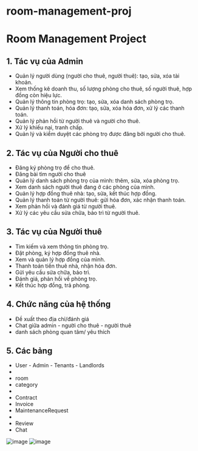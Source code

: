 # room-management-proj
# Room Management Project

## 1. Tác vụ của Admin
- Quản lý người dùng (người cho thuê, người thuê): tạo, sửa, xóa tài khoản.
- Xem thống kê doanh thu, số lượng phòng cho thuê, số người thuê, hợp đồng còn hiệu lực.
- Quản lý thông tin phòng trọ: tạo, sửa, xóa danh sách phòng trọ.
- Quản lý thanh toán, hóa đơn: tạo, sửa, xóa hóa đơn, xử lý các thanh toán.
- Quản lý phản hồi từ người thuê và người cho thuê.
- Xử lý khiếu nại, tranh chấp.
- Quản lý và kiểm duyệt các phòng trọ được đăng bởi người cho thuê.

## 2. Tác vụ của Người cho thuê
- Đăng ký phòng trọ để cho thuê.
- Đăng bài tìm người cho thuê
- Quản lý danh sách phòng trọ của mình: thêm, sửa, xóa phòng trọ.
- Xem danh sách người thuê đang ở các phòng của mình.
- Quản lý hợp đồng thuê nhà: tạo, sửa, kết thúc hợp đồng.
- Quản lý thanh toán từ người thuê: gửi hóa đơn, xác nhận thanh toán.
- Xem phản hồi và đánh giá từ người thuê.
- Xử lý các yêu cầu sửa chữa, bảo trì từ người thuê.

## 3. Tác vụ của Người thuê
- Tìm kiếm và xem thông tin phòng trọ.
- Đặt phòng, ký hợp đồng thuê nhà.
- Xem và quản lý hợp đồng của mình.
- Thanh toán tiền thuê nhà, nhận hóa đơn.
- Gửi yêu cầu sửa chữa, bảo trì.
- Đánh giá, phản hồi về phòng trọ.
- Kết thúc hợp đồng, trả phòng.

## 4. Chức năng của hệ thống
- Đề xuất theo địa chỉ/đánh giá
- Chat giữa admin - người cho thuê - người thuê
- danh sách phòng quan tâm/ yêu thích

## 5. Các bảng
- User - Admin - Tenants - Landlords
- 
- room
- category
- 
- Contract
- Invoice
- MaintenanceRequest
- 
- Review
- Chat

![image](https://github.com/user-attachments/assets/507888a4-79b8-4cfc-80c7-7c85b152618d)
![image](https://github.com/user-attachments/assets/43afcaec-1ea0-486b-a743-78b2313edc1b)
